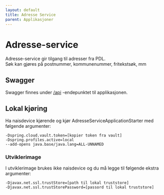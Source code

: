 ```yaml
---
layout: default
title: Adresse Service
parent: Applikasjoner
---
```


# Adresse-service
Adresse-service gir tilgang til adresser fra PDL.  
Søk kan gjøres på postnummer, kommunenummer, fritekstsøk, mm
 
## Swagger
Swagger finnes under [/api](https://testnav-adresse-service.dev.intern.nav.no/swagger) -endepunktet til applikasjonen.

## Lokal kjøring
Ha naisdevice kjørende og kjør AdresseServiceApplicationStarter med følgende argumenter:
```
-Dspring.cloud.vault.token=[kopier token fra vault]
-Dspring.profiles.active=local
--add-opens java.base/java.lang=ALL-UNNAMED
```

### Utviklerimage
I utviklerimage brukes ikke naisdevice og du må legge til følgende ekstra argumenter:
```
-Djavax.net.ssl.trustStore=[path til lokal truststore]
-Djavax.net.ssl.trustStorePassword=[passord til lokal truststore]
```
